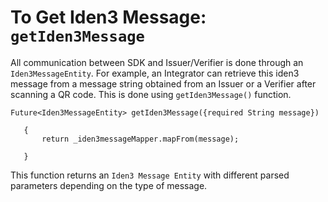 # To Get Iden3 Message: `getIden3Message` 
 
All communication between SDK and Issuer/Verifier is done through an `Iden3MessageEntity`. For example, an Integrator can retrieve this iden3 message from a message string obtained from an Issuer or a Verifier after scanning a QR code. This is done using `getIden3Message()` function.
 
```
Future<Iden3MessageEntity> getIden3Message({required String message})
 
   {
       return _iden3messageMapper.mapFrom(message);
 
   }
```

<!-- Does above line need to be replaced with its override : return _getIden3MessageUseCase.execute(param: message); ? -->

This function returns an `Iden3 Message Entity` with different parsed parameters depending on the type of message.
